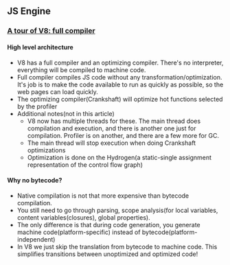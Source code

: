 ## JS Engine

### [A tour of V8: full compiler](http://jayconrod.com/posts/51/a-tour-of-v8-full-compiler)

#### High level architecture

* V8 has a full compiler and an optimizing compiler. There's no interpreter, everything will be compiled to machine code.
* Full compiler compiles JS code without any transformation/optimization. It's job is to make the code available to run as quickly as possible, so the web pages can load quickly.
* The optimizing compiler(Crankshaft) will optimize hot functions selected by the profiler
* Additional notes(not in this article)
  * V8 now has multiple threads for these. The main thread does compilation and execution, and there is another one just for compilation. Profiler is on another, and there are a few more for GC.
  * The main thread will stop execution when doing Crankshaft optimizations
  * Optimization is done on the Hydrogen(a static-single assignment representation of the control flow graph)

#### Why no bytecode?

* Native compilation is not that more expensive than bytecode compilation.
* You still need to go through parsing, scope analysis(for local variables, content variables(closures), global properties).
* The only difference is that during code generation, you generate machine code(platform-specific) instead of bytecode(platform-independent)
* In V8 we just skip the translation from bytecode to machine code. This simplifies transitions between unoptimized and optimized code! 
